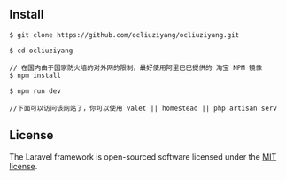 ## Install

	$ git clone https://github.com/ocliuziyang/ocliuziyang.git
	
	$ cd ocliuziyang 
	
	// 在国内由于国家防火墙的对外网的限制，最好使用阿里巴巴提供的 淘宝 NPM 镜像
	$ npm install
	
	$ npm run dev
	
	//下面可以访问该网站了，你可以使用 valet || homestead || php artisan serv



## License

The Laravel framework is open-sourced software licensed under the [MIT license](http://opensource.org/licenses/MIT).
